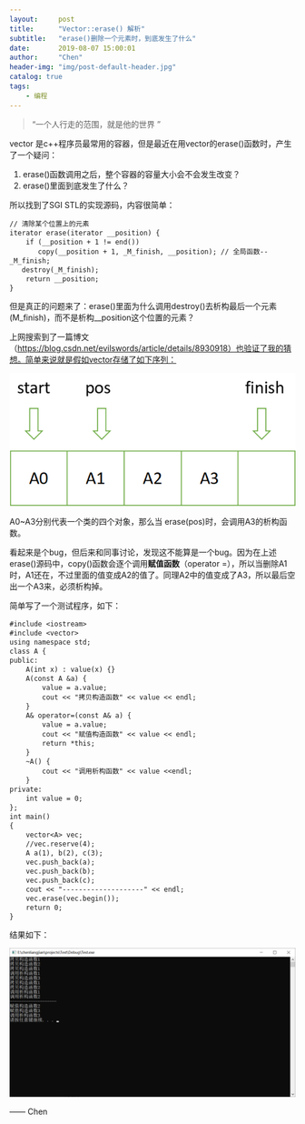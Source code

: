 ```yaml
---
layout:     post
title:      "Vector::erase() 解析"
subtitle:   "erase()删除一个元素时，到底发生了什么"
date:       2019-08-07 15:00:01
author:     "Chen"
header-img: "img/post-default-header.jpg"
catalog: true
tags:
    - 编程
---
```


> “一个人行走的范围，就是他的世界 ”



vector 是c++程序员最常用的容器，但是最近在用vector的erase()函数时，产生了一个疑问：

1.  erase()函数调用之后，整个容器的容量大小会不会发生改变？
2.  erase()里面到底发生了什么？

所以找到了SGI STL的实现源码，内容很简单：

```
// 清除某个位置上的元素
iterator erase(iterator __position) {
	if (__position + 1 != end())
​		copy(__position + 1, _M_finish, __position); // 全局函数--_M_finish;
​	destroy(_M_finish);
	return __position;
}
```

但是真正的问题来了：erase()里面为什么调用destroy()去析构最后一个元素(M_finish)，而不是析构__position这个位置的元素？

上网搜索到了一篇博文（https://blog.csdn.net/evilswords/article/details/8930918）也验证了我的猜想。简单来说就是假如vector存储了如下序列：

![](/img/in-post/open-source-license.png)

A0~A3分别代表一个类的四个对象，那么当 erase(pos)时，会调用A3的析构函数。

看起来是个bug，但后来和同事讨论，发现这不能算是一个bug。因为在上述erase()源码中，copy()函数会逐个调用**赋值函数**（operator =），所以当删除A1时，A1还在，不过里面的值变成A2的值了。同理A2中的值变成了A3，所以最后空出一个A3来，必须析构掉。

简单写了一个测试程序，如下：

```
#include <iostream>
#include <vector>
using namespace std;
class A {
public:
	A(int x) : value(x) {}
	A(const A &a) {
		value = a.value;
		cout << "拷贝构造函数" << value << endl;
	}
	A& operator=(const A& a) {
		value = a.value;
		cout << "赋值构造函数" << value << endl;
		return *this;
	}
	~A() {
		cout << "调用析构函数" << value <<endl;
	}
private:
	int value = 0;
};
int main()
{
	vector<A> vec;
	//vec.reserve(4);
	A a(1), b(2), c(3);
	vec.push_back(a);
	vec.push_back(b);
	vec.push_back(c);
	cout << "--------------------" << endl;
	vec.erase(vec.begin());
	return 0;
}
```

结果如下：

![](/img/in-post/post-c-u-ali-team.png)

—— Chen


